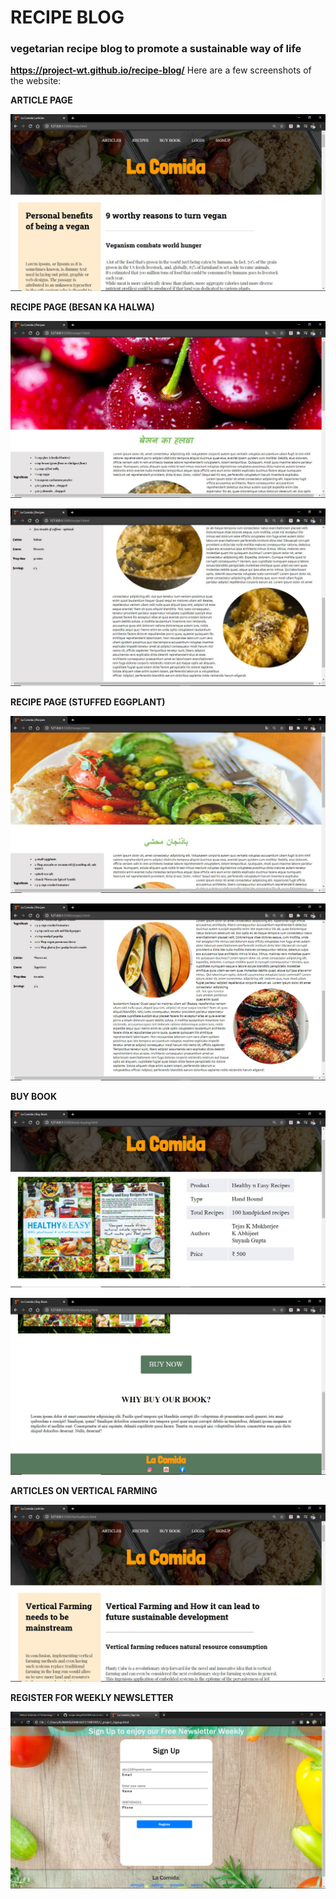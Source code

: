 # **RECIPE BLOG**
### vegetarian recipe blog to promote a sustainable way of life
**https://project-wt.github.io/recipe-blog/**
Here are a few screenshots of the website:

 **ARTICLE PAGE**
 
![ARTICLE_PAGE](Screenshots/article.JPG)


**RECIPE PAGE (BESAN KA HALWA)**

![RECIPE_PAGE](Screenshots/recipe1-1.JPG)



![RECIPE_PAGE](Screenshots/recipe1-2.JPG)


**RECIPE PAGE (STUFFED EGGPLANT)**

![RECIPE_PAGE](Screenshots/recipe2-1.JPG)



![RECIPE_PAGE](Screenshots/recipe2-2.JPG)


**BUY BOOK**

![BOOK_PAGE](Screenshots/buybook1.JPG)


![BOOK_PAGE](Screenshots/buybook2.JPG)


**ARTICLES ON VERTICAL FARMING**

![VERTICAL_PAGE](Screenshots/vertical.JPG)


**REGISTER FOR WEEKLY NEWSLETTER**

![REGISTER_PAGE](Screenshots/register.png)
